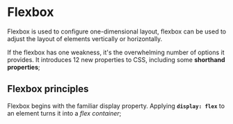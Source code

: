 # **Flexbox**
Flexbox is used to configure one-dimensional layout, flexbox can be used to adjust the layout of elements vertically or horizontally.

If the flexbox has one weakness, it's the overwhelming number of options it provides. It introduces 12 new properties to CSS, including some **shorthand properties**;

## Flexbox principles
Flexbox begins with the familiar display property. Applying **`display: flex`** to an element turns it into a *flex container*;